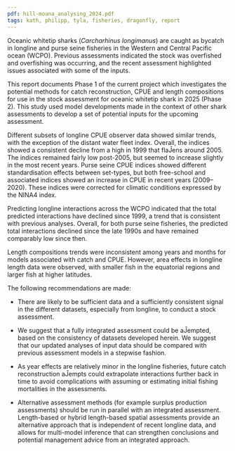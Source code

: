 ```yaml
---
pdf: hill-moana_analysing_2024.pdf
tags: kath, philipp, tyla, fisheries, dragonfly, report
---
```

Oceanic whitetip sharks (*Carcharhinus longimanus*) are caught as bycatch in longline and purse seine fisheries in the Western and Central Pacific ocean 
(WCPO). Previous assessments indicated the stock was overfished and overfishing was occurring, and the recent assessment highlighted issues associated with some of the inputs.

This report documents Phase 1 of the current project which investigates the potential methods for catch reconstruction, CPUE and length compositions for use in the stock assessment for oceanic whitetip shark in 2025 (Phase 2). This study used model developments made in the context of other shark assessments to develop a set of potential inputs for the upcoming assessment.

Different subsets of longline CPUE observer data showed similar trends, with the
exception of the distant water fleet index. Overall, the indices showed a consistent decline from a high in 1999 that flaĴens around 2005. The indices remained fairly low post-2005, but seemed to increase slightly in the most recent years. Purse seine CPUE indices showed different standardisation effects between set-types, but both free-school and associated indices showed an increase in CPUE in recent years (2009–2020). These indices were corrected for climatic conditions expressed by the NINA4 index.

Predicting longline interactions across the WCPO indicated that the total predicted interactions have declined since 1999, a trend that is consistent with previous analyses. Overall, for both purse seine fisheries, the predicted total interactions declined since the late 1990s and have remained comparably low since then.

Length compositions trends were inconsistent among years and months for models
associated with catch and CPUE. However, area effects in longline length data were observed, with smaller fish in the equatorial regions and larger fish at higher latitudes.

The following recommendations are made:

- There are likely to be sufficient data and a sufficiently consistent signal in the different datasets, especially from longline, to conduct a stock assessment.

- We suggest that a fully integrated assessment could be aĴempted, based on the
consistency of datasets developed herein. We suggest that our updated analyses
of input data should be compared with previous assessment models in a stepwise
fashion.

- As year effects are relatively minor in the longline fisheries, future catch
reconstruction aĴempts could extrapolate interactions further back in time to
avoid complications with assuming or estimating initial fishing mortalities in the assessments.

- Alternative assessment methods (for example surplus production assessments)
should be run in parallel with an integrated assessment. Length-based or
hybrid length-based spatial assessments provide an alternative approach that is
independent of recent longline data, and allows for multi-model inference that
can strengthen conclusions and potential management advice from an integrated
approach.